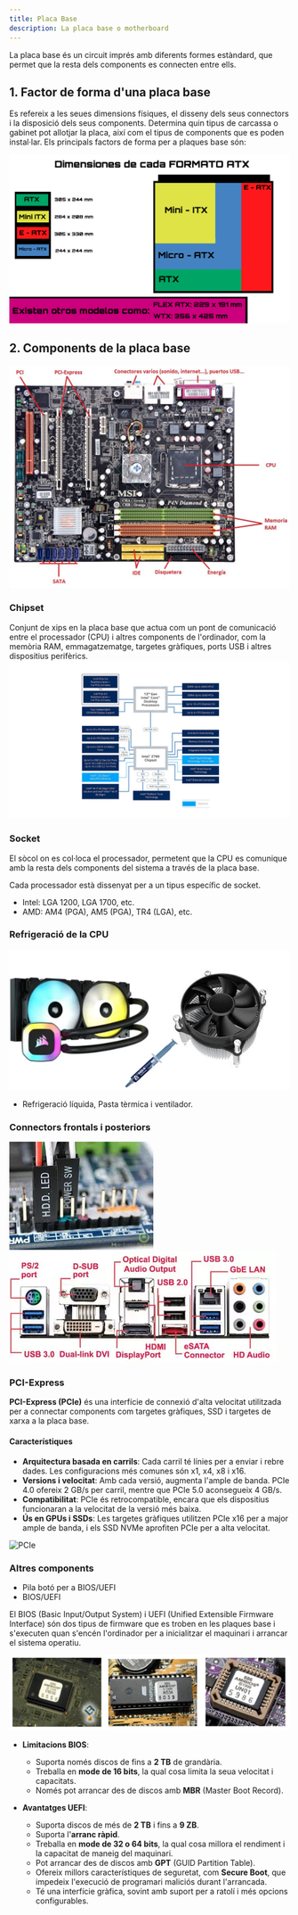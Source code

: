 ```yaml
---
title: Placa Base
description: La placa base o motherboard
---
```



La placa base és un circuit imprés amb diferents formes estàndard, que permet que la resta dels components es connecten entre ells.

## 1. Factor de forma d'una placa base 
Es refereix a les seues dimensions físiques, el disseny dels seus connectors i la disposició dels seus components. Determina quin tipus de carcassa o gabinet pot allotjar la placa, així com el tipus de components que es poden instal·lar. Els principals factors de forma per a plaques base són:

![Mides de plaques base](../../../../assets/ut1/placas-sizes.png)


## 2. Components de la placa base
![Placa base i els seus components](../../../../assets/ut1/placa1.jpg)


### Chipset

Conjunt de xips en la placa base que actua com un pont de comunicació entre el processador (CPU) i altres components de l'ordinador, com la memòria RAM, emmagatzematge, targetes gràfiques, ports USB i altres dispositius perifèrics.
![Chipset 13th gen Z790](../../../../assets/ut1/chipset-Z790.jpg)

### Socket

El sòcol on es col·loca el processador, permetent que la CPU es comunique amb la resta dels components del sistema a través de la placa base.

Cada processador està dissenyat per a un tipus específic de socket.

- Intel: LGA 1200, LGA 1700, etc.
- AMD: AM4 (PGA), AM5 (PGA), TR4 (LGA), etc.

### Refrigeració de la CPU

![Refrigeració líquida](../../../../assets/ut1/liquidRef.webp)

- Refrigeració líquida, Pasta tèrmica i ventilador.

### Connectors frontals i posteriors

![Connectors frontals](../../../../assets/ut1/conectores-frontal.jpg)
![Connectors posteriors](../../../../assets/ut1/conectores-placa-base-trasera.webp)

### PCI-Express 
**PCI-Express (PCIe)** és una interfície de connexió d'alta velocitat utilitzada per a connectar components com targetes gràfiques, SSD i targetes de xarxa a la placa base.

#### Característiques
- **Arquitectura basada en carrils**: Cada carril té línies per a enviar i rebre dades. Les configuracions més comunes són x1, x4, x8 i x16.
- **Versions i velocitat**: Amb cada versió, augmenta l'ample de banda. PCIe 4.0 ofereix 2 GB/s per carril, mentre que PCIe 5.0 aconsegueix 4 GB/s.
- **Compatibilitat**: PCIe és retrocompatible, encara que els dispositius funcionaran a la velocitat de la versió més baixa.
- **Ús en GPUs i SSDs**: Les targetes gràfiques utilitzen PCIe x16 per a major ample de banda, i els SSD NVMe aprofiten PCIe per a alta velocitat.

![PCIe](https://vishub.org/pictures/19103.jpeg?style=500)


### Altres components

- Pila botó per a BIOS/UEFI
- BIOS/UEFI

El BIOS (Basic Input/Output System) i UEFI (Unified Extensible Firmware Interface) són dos tipus de firmware que es troben en les plaques base i s'executen quan s'encén l'ordinador per a inicialitzar el maquinari i arrancar el sistema operatiu.

![Exemple de BIOS](../../../../assets/ut1/bios.png)

- **Limitacions BIOS**:
  - Suporta només discos de fins a **2 TB** de grandària.
  - Treballa en **mode de 16 bits**, la qual cosa limita la seua velocitat i capacitats.
  - Només pot arrancar des de discos amb **MBR** (Master Boot Record).

- **Avantatges UEFI**:
  - Suporta discos de més de **2 TB** i fins a **9 ZB**.
  - Suporta l'**arranc ràpid**.
  - Treballa en **mode de 32 o 64 bits**, la qual cosa millora el rendiment i la capacitat de maneig del maquinari.
  - Pot arrancar des de discos amb **GPT** (GUID Partition Table).
  - Ofereix millors característiques de seguretat, com **Secure Boot**, que impedeix l'execució de programari maliciós durant l'arrancada.
  - Té una interfície gràfica, sovint amb suport per a ratolí i més opcions configurables.
